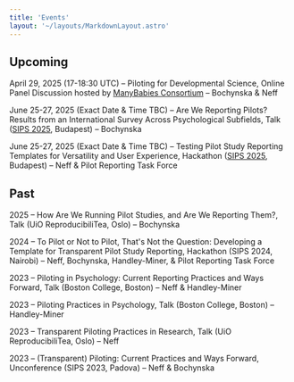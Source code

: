 ```yaml
---
title: 'Events'
layout: '~/layouts/MarkdownLayout.astro'
---
```


## Upcoming
April 29, 2025 (17-18:30 UTC) – Piloting for Developmental Science, Online Panel Discussion hosted by [ManyBabies Consortium](https://manybabies.org/events/) – Bochynska & Neff
 
June 25-27, 2025 (Exact Date & Time TBC) – Are We Reporting Pilots? Results from an International Survey Across Psychological Subfields, Talk ([SIPS 2025](https://www.improvingpsych.org/SIPS2025/), Budapest) – Bochynska

June 25-27, 2025 (Exact Date & Time TBC) – Testing Pilot Study Reporting Templates for Versatility and User Experience, Hackathon ([SIPS 2025](https://www.improvingpsych.org/SIPS2025/), Budapest) – Neff & Pilot Reporting Task Force


## Past
2025 – How Are We Running Pilot Studies, and Are We Reporting Them?, Talk (UiO ReproducibiliTea, Oslo) – Bochynska

2024 – To Pilot or Not to Pilot, That's Not the Question: Developing a Template for Transparent Pilot Study Reporting, Hackathon (SIPS 2024, Nairobi) – Neff, Bochynska, Handley-Miner, & Pilot Reporting Task Force

2023 – Piloting in Psychology: Current Reporting Practices and Ways Forward, Talk (Boston College, Boston) – Neff & Handley-Miner

2023 – Piloting Practices in Psychology, Talk (Boston College, Boston) – Handley-Miner

2023 – Transparent Piloting Practices in Research, Talk (UiO ReproducibiliTea, Oslo) – Neff

2023 – (Transparent) Piloting: Current Practices and Ways Forward, Unconference (SIPS 2023, Padova) – Neff & Bochynska

